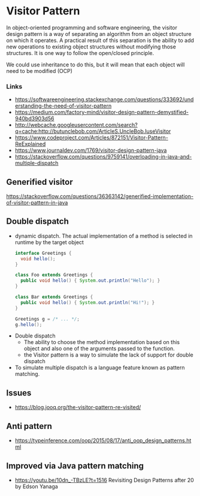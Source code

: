 # Visitor Pattern

In object-oriented programming and software engineering, the visitor design pattern is a way of separating an algorithm from an object structure on which it operates. A practical result of this separation is the ability to add new operations to existing object structures without modifying those structures. It is one way to follow the open/closed principle.

We could use inheritance to do this, but it will mean that each object will need to be modified (OCP)

### Links

- https://softwareengineering.stackexchange.com/questions/333692/understanding-the-need-of-visitor-pattern
- https://medium.com/factory-mind/visitor-design-pattern-demystified-940bd3903d56
- http://webcache.googleusercontent.com/search?q=cache:http://butunclebob.com/ArticleS.UncleBob.IuseVisitor
- https://www.codeproject.com/Articles/872151/Visitor-Pattern-ReExplained
- https://www.journaldev.com/1769/visitor-design-pattern-java
- https://stackoverflow.com/questions/9759141/overloading-in-java-and-multiple-dispatch

## Generified visitor

https://stackoverflow.com/questions/36363142/generified-implementation-of-visitor-pattern-in-java

## Double dispatch

- dynamic dispatch. The actual implementation of a method is selected in runtime by the target object
    ```java
    interface Greetings {
      void hello();
    }

    class Foo extends Greetings {
      public void hello() { System.out.println("Hello"); }
    }

    class Bar extends Greetings {
      public void hello() { System.out.println("Hi!"); }
    }

    Greetings g = /* ... */;
    g.hello();
    ```
- Double dispatch
  -  The ability to choose the method implementation based on this object and also one of the arguments passed to the function.
  - the Visitor pattern is a way to simulate the lack of support for double dispatch
- To simulate multiple dispatch is a language feature known as pattern matching.

## Issues 

- https://blog.jooq.org/the-visitor-pattern-re-visited/

## Anti pattern

- https://typeinference.com/oop/2015/08/17/anti_oop_design_patterns.html

## Improved via Java pattern matching 

- https://youtu.be/10dn_-TBzLE?t=1516 Revisiting Design Patterns after 20 by Edson Yanaga
